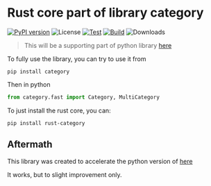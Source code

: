 # Rust core part of library category

[![PyPI version](https://img.shields.io/pypi/v/rust_category)](https://pypi.org/project/rust_category)
![License](https://img.shields.io/github/license/raynardj/rust_category)
[![Test](https://github.com/raynardj/rust_category/actions/workflows/test.yml/badge.svg)](https://github.com/raynardj/rust_category/actions/workflows/test.yml)
[![Build](https://github.com/raynardj/rust_category/actions/workflows/pypi.yml/badge.svg)](https://github.com/raynardj/rust_category/actions/workflows/pypi.yml)
![Downloads](https://img.shields.io/pypi/dm/rust_category)

> This will be a supporting part of python library [here](https://github.com/raynardj/category)

To fully use the library, you can try to use it from

```shell
pip install category
```

Then in python

```python
from category.fast import Category, MultiCategory
```

To just install the rust core, you can:

```shell
pip install rust-category
```

## Aftermath
This library was created to accelerate the python version of [here](https://github.com/raynardj/category)

It works, but to slight improvement only.